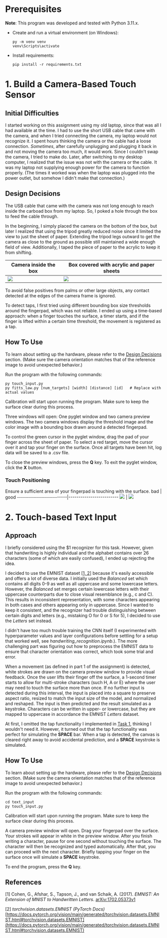 # Prerequisites

**Note**: This program was developed and tested with Python 3.11.x.

- Create and run a virtual environment (on Windows):
    ```
    py -m venv venv
    venv\Scripts\activate
    ```

- Install requirements:

    ```
    pip install -r requirements.txt
    ```


# 1. Build a Camera-Based Touch Sensor

## Initial Difficulties

I started working on this assignment using my old laptop, since that was all I had available at the time. I had to use the short USB cable that came with the camera, and when I tried connecting the camera, my laptop would not recognize it. I spent hours thinking the camera or the cable had a loose connection. *Sometimes*, after carefully unplugging and plugging it back in and not moving the camera too much, it would work. Since I couldn't swap the camera, I tried to make do. Later, after switching to my desktop computer, I realized that the issue was not with the camera or the cable. It was my laptop not supplying enough power for the camera to function properly. (The times it worked was when the laptop was plugged into the power outlet, but somehow I didn't make that connection.)


## Design Decisions

The USB cable that came with the camera was not long enough to reach inside the carboad box from my laptop. So, I poked a hole through the box to feed the cable through.

In the beginning, I simply placed the camera on the bottom of the box, but later I realized that using the tripod greatly reduced noise since it limited the view to just the sheet of paper. Extending the tripod legs outward to get the camera as close to the ground as possible still maintained a wide enough field of view. Additionally, I taped the piece of paper to the acrylic to keep it from shifting.

Camera inside the box    |  Box covered with acrylic and paper sheets
-------------------------|-------------------------
![](./img/cam.jpg)  |  ![](./img/box.jpg)

To avoid false positives from palms or other large objects, any contact detected at the edges of the camera frame is ignored.

To detect taps, I first tried using different bounding box size thresholds around the fingerpad, which was not reliable. I ended up using a time-based approach: when a finger touches the surface, a timer starts, and if the finger is lifted within a certain time threshold, the movement is registered as a tap.


## How To Use

To learn about setting up the hardware, please refer to the [Design Decisions](#design-decisions) section. (Make sure the camera orientation matches that of the reference image to avoid unexpected behavior.)

Run the program with the following commands:

```
py touch_input.py
py fitts_law.py [num_targets] [width] [distance] [id]   # Replace with actual values
```

Calibration will start upon running the program. Make sure to keep the surface clear during this process.

Three windows will open: One pyglet window and two camera preview windows. The two camera windows display the threshold image and the color image with a bounding box drawn around a detected fingerpad.

To control the green cursor in the pyglet window, drag the pad of your finger across the sheet of paper. To select a red target, move the cursor over it and tap your finger on the surface. Once all targets have been hit, log data will be saved to a .csv file.

To close the preview windows, press the **Q** key. To exit the pyglet window, click the **X** button.

### Touch Positioning
Ensure a sufficient area of your fingerpad is touching with the surface. 
bad    |  good
-------------------------|-------------------------
![](./img/bad.jpg)  |  ![](./img/good.jpg)


# 2. Touch-based Text Input

## Approach

I briefly considered using the $1 recognizer for this task. However, given that handwriting is highly individual and the alphabet contains over 26 characters (some of which are easily confused), I ended up rejecting the idea.

I decided to use the EMNIST dataset [[1, 2](#references)] because it's easily accessible and offers a lot of diverse data. I initially used the *Balanced* set which contains all digits 0-9 as well as all uppercase and some lowercase letters. However, the *Balanced* set merges certain lowercase letters with their uppercase counterparts due to close visual resemblance (e.g., c and C). This results in inconsistent representation, with some characters appearing in both cases and others appearing only in uppercase. Since I wanted to keep it consistent, and the recognizer had trouble distinguishing between certain digits and letters (e.g., mistaking O for 0 or S for 5), I decided to use the *Letters* set instead.

I didn't have too much trouble training the CNN itself (I experimented with hyperparameter values and layer configurations before settling for a setup that worked well, see *handwriting_recognition.ipynb*.). The more challenging part was figuring out how to preprocess the EMNIST data to ensure that character orientation was correct, which took some trial and error.

When a movement (as defined in part 1 of the assignment) is detected, white strokes are drawn on the camera preview window to provide visual feedback. Once the user lifts their finger off the surface, a 1-second timer starts to allow for multi-stroke characters (such H, A or E) where the user may need to touch the surface more than once. If no further input is detected during this interval, the input is placed into a square to preserve aspect ratio, resized to match the input size of the model, and normalized and reshaped. The input is then predicted and the result simulated as a keystroke. Characters can be written in upper- or lowercase, but they are mapped to uppercase in accordance the EMNIST *Letters* dataset.

At first, I omitted the tap functionality I implemented in [Task 1](#1-build-a-camera-based-touch-sensor), thinking I wouldn't need it. However, it turned out that the tap functionality was perfect for simulating the **SPACE** bar. When a tap is detected, the canvas is cleared right away to avoid accidental prediction, and a **SPACE** keystroke is simulated.

## How To Use

To learn about setting up the hardware, please refer to the [Design Decisions](#design-decisions) section. (Make sure the camera orientation matches that of the reference image to avoid unexpected behavior.)

Run the program with the following commands:

```
cd text_input
py touch_input.py
```

Calibration will start upon running the program. Make sure to keep the surface clear during this process.

A camera preview window will open. Drag your fingerpad over the surface. Your strokes will appear in white in the preview window. After you finish writing a character, pause for one second without touching the surface. The character will then be recognized and typed automatically. After that, you can proceed with the next character. Briefly tapping your finger on the surface once will simulate a **SPACE** keystroke.

To end the program, press the **Q** key.

## References
[1] Cohen, G., Afshar, S., Tapson, J., and van Schaik, A. (2017). *EMNIST: An Extension of MNIST to Handwritten Letters*. [arXiv:1702.05373v1](https://arxiv.org/abs/1702.05373v1)

[2] *torchvision.datasets.EMNIST (PyTorch Docs)* [https://docs.pytorch.org/vision/main/generated/torchvision.datasets.EMNIST.html#torchvision.datasets.EMNIST](https://docs.pytorch.org/vision/main/generated/torchvision.datasets.EMNIST.html#torchvision.datasets.EMNIST)